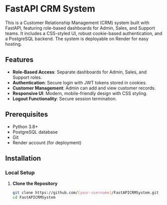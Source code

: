 # FastAPI CRM System

This is a Customer Relationship Management (CRM) system built with FastAPI, featuring role-based dashboards for Admin, Sales, and Support teams. It includes a  CSS-styled UI, robust cookie-based authentication, and a PostgreSQL backend. The system is deployable on Render for easy hosting.

## Features
- **Role-Based Access**: Separate dashboards for Admin, Sales, and Support roles.
- **Authentication**: Secure login with JWT tokens stored in cookies.
- **Customer Management**: Admin can add and view customer records.
- **Responsive UI**: Modern, mobile-friendly design with CSS styling.
- **Logout Functionality**: Secure session termination.

## Prerequisites
- Python 3.8+
- PostgreSQL database
- Git
- Render account (for deployment)

## Installation

### Local Setup
1. **Clone the Repository**
   ```bash
   git clone https://github.com/[your-username]/FastAPICRMSystem.git
   cd FastAPICRMSystem